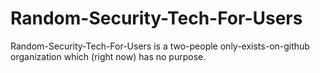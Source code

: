 # Random-Security-Tech-For-Users
Random-Security-Tech-For-Users is a two-people only-exists-on-github organization which (right now) has no purpose.
